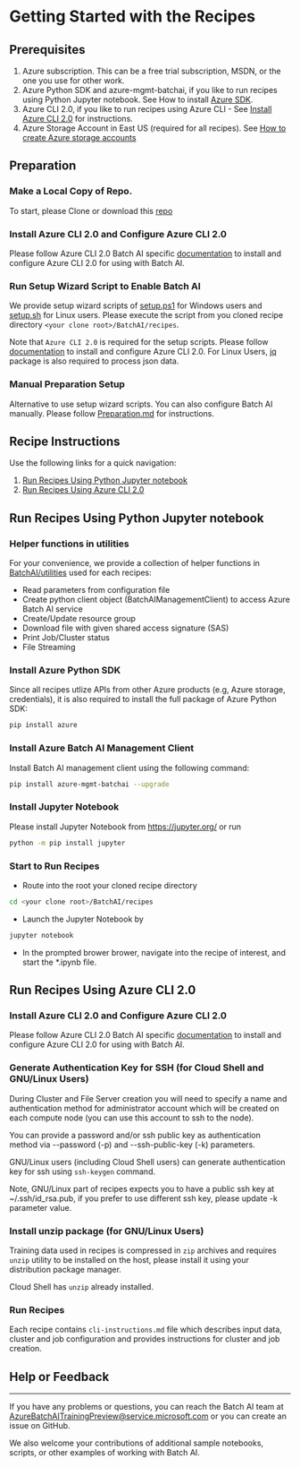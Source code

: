 # Getting Started with the Recipes

## Prerequisites

 1. Azure subscription. This can be a free trial subscription, MSDN, or the one you use for other work.
 2. Azure Python SDK and azure-mgmt-batchai, if you like to run recipes using Python Jupyter notebook. See How to install [Azure SDK](https://docs.microsoft.com/en-us/python/azure/python-sdk-azure-install?view=azure-python). 
 3. Azure CLI 2.0, if you like to run recipes using Azure CLI - See [Install Azure CLI 2.0](https://docs.microsoft.com/en-us/cli/azure/install-azure-cli?view=azure-cli-latest#install-on-windows) for instructions.
 4. Azure Storage Account in East US (required for all recipes). See [How to create Azure storage accounts](https://docs.microsoft.com/en-us/azure/storage/common/storage-create-storage-account?toc=%2fazure%2fstorage%2ffiles%2ftoc.json)
 
## Preparation

### Make a Local Copy of Repo.

To start, please Clone or download this [repo](https://github.com/Azure/BatchAI)

### Install Azure CLI 2.0 and Configure Azure CLI 2.0

Please follow Azure CLI 2.0 Batch AI specific [documentation](/documentation/using-azure-cli-20.md) to install and
configure Azure CLI 2.0 for using with Batch AI.

### Run Setup Wizard Script to Enable Batch AI

We provide setup wizard scripts of [setup.ps1](./setup.ps1) for Windows users and [setup.sh](./setup.sh) for Linux users. Please execute the script from you cloned recipe directory `<your clone root>/BatchAI/recipes`.

Note that `Azure CLI 2.0` is required for the setup scripts. Please follow [documentation](https://docs.microsoft.com/en-us/cli/azure/install-azure-cli?view=azure-cli-latest) to install and configure Azure CLI 2.0. For Linux Users, [jq](https://stedolan.github.io/jq/download/) package is also required to process json data.

### Manual Preparation Setup

Alternative to use setup wizard scripts. You can also configure Batch AI manually. Please follow [Preparation.md](./Preparation.md) for instructions.

## Recipe Instructions

Use the following links for a quick navigation:

1. [Run Recipes Using Python Jupyter notebook](#jupyternotebook)
2. [Run Recipes Using Azure CLI 2.0](#azurecli)

## <a name="jupyternotebook"></a> Run Recipes Using Python Jupyter notebook

### Helper functions in utilities

For your convenience, we provide a collection of helper functions in [BatchAI/utilities](../utilities) used for each recipes:

- Read parameters from configuration file
- Create python client object (BatchAIManagementClient) to access Azure Batch AI service
- Create/Update resource group
- Download file with given shared access signature (SAS)
- Print Job/Cluster status
- File Streaming 

### Install Azure Python SDK

Since all recipes utlize APIs from other Azure products (e.g, Azure storage, credentials), it is also required to install the full package of Azure Python SDK:
 ```sh
 pip install azure
 ```

### Install Azure Batch AI Management Client

Install Batch AI management client using the following command:
 
 ```sh
 pip install azure-mgmt-batchai --upgrade
 ```

### Install Jupyter Notebook

Please install Jupyter Notebook from https://jupyter.org/ or run

```sh
python -m pip install jupyter
```

### Start to Run Recipes

- Route into the root your cloned recipe directory 
```sh
cd <your clone root>/BatchAI/recipes
```

- Launch the Jupyter Notebook by
```sh
jupyter notebook
```
- In the prompted brower brower, navigate into the recipe of interest, and start the *.ipynb file.


## <a name="azurecli"></a> Run Recipes Using Azure CLI 2.0

### Install Azure CLI 2.0 and Configure Azure CLI 2.0

Please follow Azure CLI 2.0 Batch AI specific [documentation](/documentation/using-azure-cli-20.md) to install and
configure Azure CLI 2.0 for using with Batch AI.

### Generate Authentication Key for SSH (for Cloud Shell and GNU/Linux Users)

During Cluster and File Server creation you will need to specify a name and authentication method for administrator account which will be created on each compute node (you can use this account to ssh to the node).

You can provide a password and/or ssh public key as authentication method via --password (-p) and --ssh-public-key (-k) parameters.

GNU/Linux users (including Cloud Shell users) can generate authentication key for ssh using ```ssh-keygen``` command.

Note, GNU/Linux part of recipes expects you to have a public ssh key at ~/.ssh/id_rsa.pub, if you prefer to use different ssh key, please update -k parameter value.

### Install unzip package (for GNU/Linux Users)

Training data used in recipes is compressed in ```zip``` archives and requires ```unzip``` utility to be installed on the host, please install it using your distribution package manager.

Cloud Shell has ```unzip``` already installed.

### Run Recipes

Each recipe contains ```cli-instructions.md``` file which describes input data, cluster and job configuration and provides instructions for cluster and job creation.

## Help or Feedback
--------------------
If you have any problems or questions, you can reach the Batch AI team at [AzureBatchAITrainingPreview@service.microsoft.com](mailto:AzureBatchAITrainingPreview@service.microsoft.com) or you can create an issue on GitHub.

We also welcome your contributions of additional sample notebooks, scripts, or other examples of working with Batch AI.

